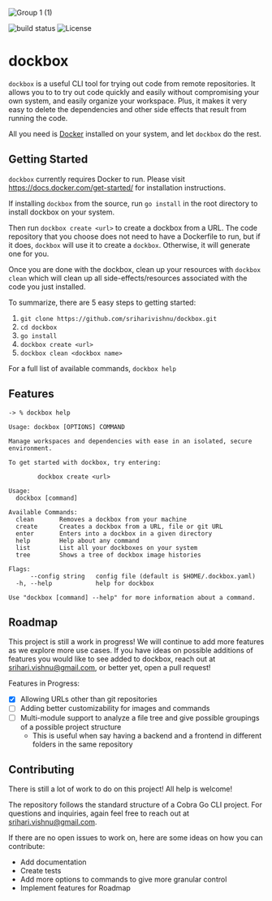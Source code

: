 ![Group 1 (1)](https://user-images.githubusercontent.com/37857112/125899649-9cedcc29-2a90-494f-98c7-f696388df123.png)

![build status](https://github.com/sriharivishnu/dockbox/actions/workflows/go.yml/badge.svg)
![License](https://img.shields.io/badge/License-Apache%202.0-blue.svg)
# dockbox

`dockbox` is a useful CLI tool for trying out code from remote repositories. It allows you to to try out code quickly and easily without compromising your own system, and easily organize your workspace. Plus, it makes it very easy to delete the dependencies and other side effects that result from running the code.

All you need is [Docker](https://www.docker.com/get-started) installed on your system, and let `dockbox` do the rest.

## Getting Started

`dockbox` currently requires Docker to run. Please visit https://docs.docker.com/get-started/ for installation instructions.

If installing `dockbox` from the source, run `go install` in the root directory to install dockbox on your system.

Then run `dockbox create <url>` to create a dockbox from a URL. The code repository that you choose does not need to have a Dockerfile to run, but if it does, `dockbox` will use it to create a `dockbox`. Otherwise, it will generate one for you.

Once you are done with the dockbox, clean up your resources with `dockbox clean` which will clean up all side-effects/resources associated with the code you just installed.

To summarize, there are 5 easy steps to getting started:

1. `git clone https://github.com/sriharivishnu/dockbox.git`
2. `cd dockbox`
3. `go install`
4. `dockbox create <url>`
5. `dockbox clean <dockbox name>`

For a full list of available commands, `dockbox help`

## Features

```
-> % dockbox help

Usage: dockbox [OPTIONS] COMMAND

Manage workspaces and dependencies with ease in an isolated, secure environment.

To get started with dockbox, try entering:

        dockbox create <url>

Usage:
  dockbox [command]

Available Commands:
  clean       Removes a dockbox from your machine
  create      Creates a dockbox from a URL, file or git URL
  enter       Enters into a dockbox in a given directory
  help        Help about any command
  list        List all your dockboxes on your system
  tree        Shows a tree of dockbox image histories

Flags:
      --config string   config file (default is $HOME/.dockbox.yaml)
  -h, --help            help for dockbox

Use "dockbox [command] --help" for more information about a command.
```

## Roadmap

This project is still a work in progress! We will continue to add more features as we explore more use cases. If you have ideas on possible additions of features you would like to see added to dockbox, reach out at srihari.vishnu@gmail.com, or better yet, open a pull request!

Features in Progress:

- [x] Allowing URLs other than git repositories
- [ ] Adding better customizability for images and commands
- [ ] Multi-module support to analyze a file tree and give possible groupings of a possible project structure
  - This is useful when say having a backend and a frontend in different folders in the same repository

## Contributing

There is still a lot of work to do on this project! All help is welcome!

The repository follows the standard structure of a Cobra Go CLI project. For questions and inquiries, again feel free to reach out at srihari.vishnu@gmail.com.

If there are no open issues to work on, here are some ideas on how you can contribute:

- Add documentation
- Create tests
- Add more options to commands to give more granular control
- Implement features for Roadmap
